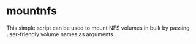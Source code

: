 mountnfs
========

This simple script can be used to mount NFS volumes in bulk by passing user-friendly volume names as arguments.
